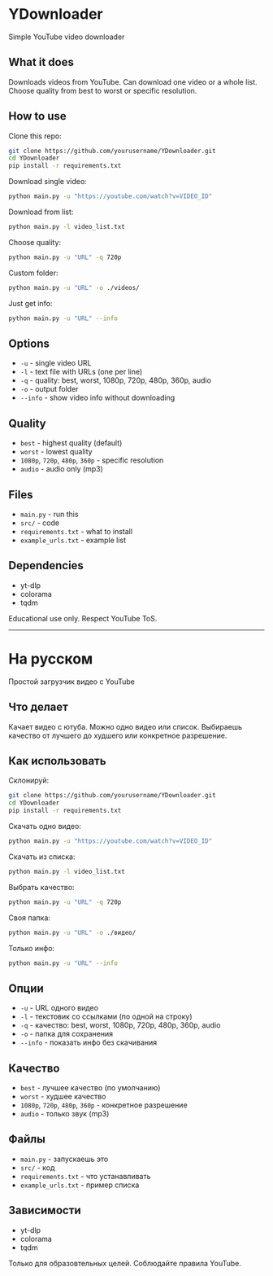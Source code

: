 # YDownloader

Simple YouTube video downloader

## What it does

Downloads videos from YouTube. Can download one video or a whole list. Choose quality from best to worst or specific resolution.

## How to use

Clone this repo:
```bash
git clone https://github.com/yourusername/YDownloader.git
cd YDownloader
pip install -r requirements.txt
```

Download single video:
```bash
python main.py -u "https://youtube.com/watch?v=VIDEO_ID"
```

Download from list:
```bash
python main.py -l video_list.txt
```

Choose quality:
```bash
python main.py -u "URL" -q 720p
```

Custom folder:
```bash
python main.py -u "URL" -o ./videos/
```

Just get info:
```bash
python main.py -u "URL" --info
```

## Options

- `-u` - single video URL
- `-l` - text file with URLs (one per line)
- `-q` - quality: best, worst, 1080p, 720p, 480p, 360p, audio
- `-o` - output folder
- `--info` - show video info without downloading

## Quality

- `best` - highest quality (default)
- `worst` - lowest quality
- `1080p`, `720p`, `480p`, `360p` - specific resolution
- `audio` - audio only (mp3)

## Files

- `main.py` - run this
- `src/` - code
- `requirements.txt` - what to install
- `example_urls.txt` - example list

## Dependencies

- yt-dlp
- colorama
- tqdm

Educational use only. Respect YouTube ToS.

---

# На русском

Простой загрузчик видео с YouTube

## Что делает

Качает видео с ютуба. Можно одно видео или список. Выбираешь качество от лучшего до худшего или конкретное разрешение.

## Как использовать

Склонируй:
```bash
git clone https://github.com/yourusername/YDownloader.git
cd YDownloader
pip install -r requirements.txt
```

Скачать одно видео:
```bash
python main.py -u "https://youtube.com/watch?v=VIDEO_ID"
```

Скачать из списка:
```bash
python main.py -l video_list.txt
```

Выбрать качество:
```bash
python main.py -u "URL" -q 720p
```

Своя папка:
```bash
python main.py -u "URL" -o ./видео/
```

Только инфо:
```bash
python main.py -u "URL" --info
```

## Опции

- `-u` - URL одного видео
- `-l` - текстовик со ссылками (по одной на строку)
- `-q` - качество: best, worst, 1080p, 720p, 480p, 360p, audio
- `-o` - папка для сохранения
- `--info` - показать инфо без скачивания

## Качество

- `best` - лучшее качество (по умолчанию)
- `worst` - худшее качество
- `1080p`, `720p`, `480p`, `360p` - конкретное разрешение
- `audio` - только звук (mp3)

## Файлы

- `main.py` - запускаешь это
- `src/` - код
- `requirements.txt` - что устанавливать
- `example_urls.txt` - пример списка

## Зависимости

- yt-dlp
- colorama
- tqdm

Только для образовтельных целей. Соблюдайте правила YouTube.